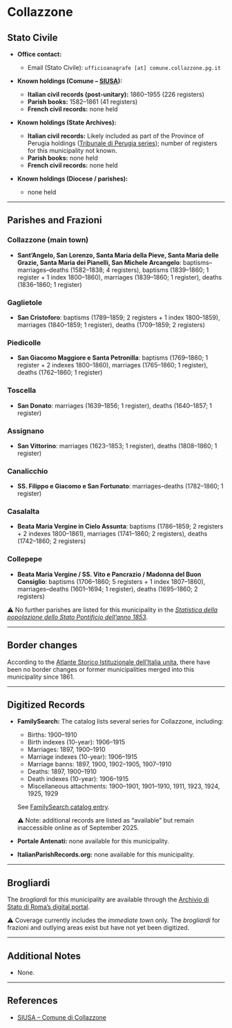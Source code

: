 # Collazzone

## Stato Civile

* **Office contact:**

  * Email (Stato Civile): `ufficioanagrafe [at] comune.collazzone.pg.it`

* **Known holdings (Comune – [SIUSA](https://siusa-archivi.cultura.gov.it/cgi-bin/siusa/pagina.pl?TipoPag=comparc&Chiave=314251)):**

  * **Italian civil records (post-unitary):** 1860–1955 (226 registers)
  * **Parish books:** 1582–1861 (41 registers)
  * **French civil records:** none held

* **Known holdings (State Archives):**

  * **Italian civil records:** Likely included as part of the Province of Perugia holdings ([Tribunale di Perugia series](http://dati.san.beniculturali.it/SAN/complarc_IT-AS-PG_san.cat.complArch.96907)); number of registers for this municipality not known.
  * **Parish books:** none held
  * **French civil records:** none held

* **Known holdings (Diocese / parishes):**

  * none held

---

## Parishes and Frazioni

### Collazzone (main town)

* **Sant’Angelo, San Lorenzo, Santa Maria della Pieve, Santa Maria delle Grazie, Santa Maria dei Pianelli, San Michele Arcangelo**: baptisms–marriages–deaths (1582–1838; 4 registers), baptisms (1839–1860; 1 register + 1 index 1800–1860), marriages (1839–1860; 1 register), deaths (1836–1860; 1 register)

### Gaglietole

* **San Cristoforo**: baptisms (1789–1859; 2 registers + 1 index 1800–1859), marriages (1840–1859; 1 register), deaths (1709–1859; 2 registers)

### Piedicolle

* **San Giacomo Maggiore e Santa Petronilla**: baptisms (1769–1860; 1 register + 2 indexes 1800–1860), marriages (1765–1860; 1 register), deaths (1762–1860; 1 register)

### Toscella

* **San Donato**: marriages (1639–1856; 1 register), deaths (1640–1857; 1 register)

### Assignano

* **San Vittorino**: marriages (1623–1853; 1 register), deaths (1808–1860; 1 register)

### Canalicchio

* **SS. Filippo e Giacomo e San Fortunato**: marriages–deaths (1782–1860; 1 register)

### Casalalta

* **Beata Maria Vergine in Cielo Assunta**: baptisms (1786–1859; 2 registers + 2 indexes 1800–1861), marriages (1741–1860; 2 registers), deaths (1742–1860; 2 registers)

### Collepepe

* **Beata Maria Vergine / SS. Vito e Pancrazio / Madonna del Buon Consiglio**: baptisms (1706–1860; 5 registers + 1 index 1807–1860), marriages–deaths (1601–1694; 1 register), deaths (1695–1860; 2 registers)

⚠️ No further parishes are listed for this municipality in the *[Statistica della popolazione dello Stato Pontificio dell’anno 1853](https://www.google.it/books/edition/Statistics_della_popolazione_dello_Stato/v6dCAQAAMAAJ)*.

---

## Border changes

According to the [Atlante Storico Istituzionale dell’Italia unita](http://dati.san.beniculturali.it/asi/local/), there have been no border changes or former municipalities merged into this municipality since 1861.

---

## Digitized Records

* **FamilySearch:** The catalog lists several series for Collazzone, including:

  * Births: 1900–1910
  * Birth indexes (10-year): 1906–1915
  * Marriages: 1897, 1900–1910
  * Marriage indexes (10-year): 1906–1915
  * Marriage banns: 1897, 1900, 1902–1905, 1907–1910
  * Deaths: 1897, 1900–1910
  * Death indexes (10-year): 1906–1915
  * Miscellaneous attachments: 1900–1901, 1901–1910, 1911, 1923, 1924, 1925, 1929

  See [FamilySearch catalog entry](https://www.familysearch.org/search/catalog/834314).

  ⚠️ Note: additional records are listed as “available” but remain inaccessible online as of September 2025.

* **Portale Antenati:** none available for this municipality.

* **ItalianParishRecords.org:** none available for this municipality.

---

## Brogliardi

The *brogliardi* for this municipality are available through the [Archivio di Stato di Roma’s digital portal](https://imagoarchiviodistatoroma.cultura.gov.it/Gregoriano/s_brogliardi.php?Provincia=Perugia&Denominazione=Collazzone).

⚠️ Coverage currently includes the *immediate town* only. The *brogliardi* for frazioni and outlying areas exist but have not yet been digitized.

---

## Additional Notes

* None.

---

## References

* [SIUSA – Comune di Collazzone](https://siusa-archivi.cultura.gov.it/cgi-bin/siusa/pagina.pl?TipoPag=comparc&Chiave=314251)
